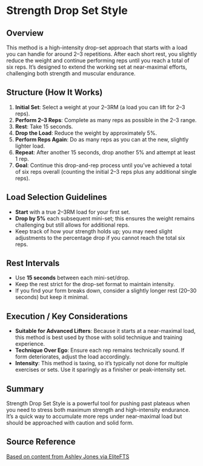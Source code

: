 # Strength Drop Set Style

## Overview
This method is a high-intensity drop-set approach that starts with a load you can handle for around 2–3 repetitions. After each short rest, you slightly reduce the weight and continue performing reps until you reach a total of six reps. It’s designed to extend the working set at near-maximal efforts, challenging both strength and muscular endurance.

## Structure (How It Works)
1. **Initial Set**: Select a weight at your 2–3RM (a load you can lift for 2–3 reps).
2. **Perform 2–3 Reps**: Complete as many reps as possible in the 2–3 range.
3. **Rest**: Take 15 seconds.
4. **Drop the Load**: Reduce the weight by approximately 5%.
5. **Perform Reps Again**: Do as many reps as you can at the new, slightly lighter load.
6. **Repeat**: After another 15 seconds, drop another 5% and attempt at least 1 rep.
7. **Goal**: Continue this drop-and-rep process until you’ve achieved a total of six reps overall (counting the initial 2–3 reps plus any additional single reps).

## Load Selection Guidelines
- **Start** with a true 2–3RM load for your first set.
- **Drop by 5%** each subsequent mini-set; this ensures the weight remains challenging but still allows for additional reps.
- Keep track of how your strength holds up; you may need slight adjustments to the percentage drop if you cannot reach the total six reps.

## Rest Intervals
- Use **15 seconds** between each mini-set/drop.
- Keep the rest strict for the drop-set format to maintain intensity.
- If you find your form breaks down, consider a slightly longer rest (20–30 seconds) but keep it minimal.

## Execution / Key Considerations
- **Suitable for Advanced Lifters**: Because it starts at a near-maximal load, this method is best used by those with solid technique and training experience.
- **Technique Over Ego**: Ensure each rep remains technically sound. If form deteriorates, adjust the load accordingly.
- **Intensity**: This method is taxing, so it’s typically not done for multiple exercises or sets. Use it sparingly as a finisher or peak-intensity set.

## Summary
Strength Drop Set Style is a powerful tool for pushing past plateaus when you need to stress both maximum strength and high-intensity endurance. It’s a quick way to accumulate more reps under near-maximal load but should be approached with caution and solid form.

## Source Reference
[Based on content from Ashley Jones via EliteFTS](https://www.elitefts.com/education/23-loading-methods-for-effective-set-and-rep-schemes/)